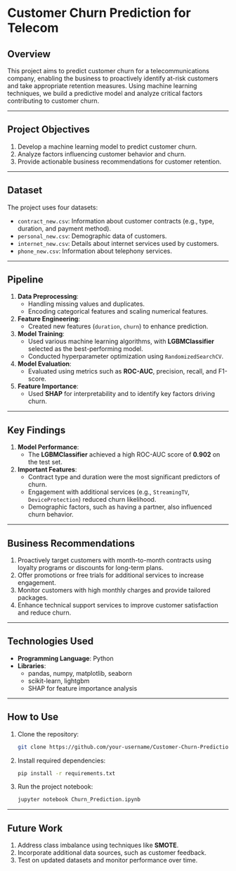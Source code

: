 
# **Customer Churn Prediction for Telecom**

## **Overview**  
This project aims to predict customer churn for a telecommunications company, enabling the business to proactively identify at-risk customers and take appropriate retention measures. Using machine learning techniques, we build a predictive model and analyze critical factors contributing to customer churn.  

---

## **Project Objectives**  
1. Develop a machine learning model to predict customer churn.  
2. Analyze factors influencing customer behavior and churn.  
3. Provide actionable business recommendations for customer retention.  

---

## **Dataset**  
The project uses four datasets:  
- `contract_new.csv`: Information about customer contracts (e.g., type, duration, and payment method).  
- `personal_new.csv`: Demographic data of customers.  
- `internet_new.csv`: Details about internet services used by customers.  
- `phone_new.csv`: Information about telephony services.  

---

## **Pipeline**  
1. **Data Preprocessing**:  
   - Handling missing values and duplicates.  
   - Encoding categorical features and scaling numerical features.  
2. **Feature Engineering**:  
   - Created new features (`duration`, `churn`) to enhance prediction.  
3. **Model Training**:  
   - Used various machine learning algorithms, with **LGBMClassifier** selected as the best-performing model.  
   - Conducted hyperparameter optimization using `RandomizedSearchCV`.  
4. **Model Evaluation**:  
   - Evaluated using metrics such as **ROC-AUC**, precision, recall, and F1-score.  
5. **Feature Importance**:  
   - Used **SHAP** for interpretability and to identify key factors driving churn.  

---

## **Key Findings**  
1. **Model Performance**:  
   - The **LGBMClassifier** achieved a high ROC-AUC score of **0.902** on the test set.  
2. **Important Features**:  
   - Contract type and duration were the most significant predictors of churn.  
   - Engagement with additional services (e.g., `StreamingTV`, `DeviceProtection`) reduced churn likelihood.  
   - Demographic factors, such as having a partner, also influenced churn behavior.  

---

## **Business Recommendations**  
1. Proactively target customers with month-to-month contracts using loyalty programs or discounts for long-term plans.  
2. Offer promotions or free trials for additional services to increase engagement.  
3. Monitor customers with high monthly charges and provide tailored packages.  
4. Enhance technical support services to improve customer satisfaction and reduce churn.  

---

## **Technologies Used**  
- **Programming Language**: Python  
- **Libraries**:  
  - pandas, numpy, matplotlib, seaborn  
  - scikit-learn, lightgbm  
  - SHAP for feature importance analysis  

---

## **How to Use**  
1. Clone the repository:
   ```bash
   git clone https://github.com/your-username/Customer-Churn-Prediction.git
   ```
2. Install required dependencies:
   ```bash
   pip install -r requirements.txt
   ```
3. Run the project notebook:
   ```bash
   jupyter notebook Churn_Prediction.ipynb
   ```

---

## **Future Work**  
1. Address class imbalance using techniques like **SMOTE**.  
2. Incorporate additional data sources, such as customer feedback.  
3. Test on updated datasets and monitor performance over time.  

